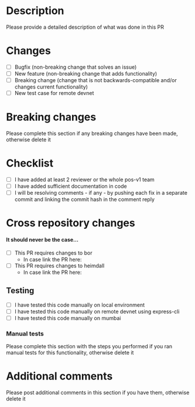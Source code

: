 # Description

Please provide a detailed description of what was done in this PR

# Changes

- [ ] Bugfix (non-breaking change that solves an issue)
- [ ] New feature (non-breaking change that adds functionality)
- [ ] Breaking change (change that is not backwards-compatible and/or changes current functionality)
- [ ] New test case for remote devnet

# Breaking changes

Please complete this section if any breaking changes have been made, otherwise delete it

# Checklist

- [ ] I have added at least 2 reviewer or the whole pos-v1 team
- [ ] I have added sufficient documentation in code
- [ ] I will be resolving comments - if any - by pushing each fix in a separate commit and linking the commit hash in the comment reply

# Cross repository changes

#### It should never be the case...

- [ ] This PR requires changes to bor
  - In case link the PR here:
- [ ] This PR requires changes to heimdall
  - In case link the PR here:

## Testing

- [ ] I have tested this code manually on local environment
- [ ] I have tested this code manually on remote devnet using express-cli
- [ ] I have tested this code manually on mumbai

### Manual tests

Please complete this section with the steps you performed if you ran manual tests for this functionality, otherwise delete it

# Additional comments

Please post additional comments in this section if you have them, otherwise delete it
